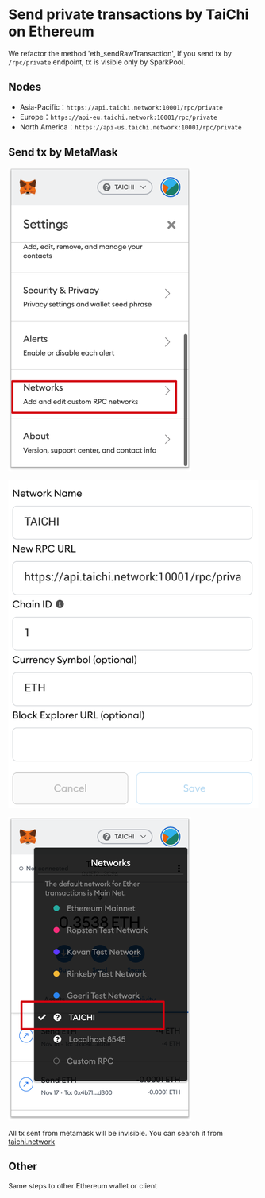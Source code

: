 
# Send private transactions by TaiChi on Ethereum

We refactor the method 'eth_sendRawTransaction', If you send tx by `/rpc/private` endpoint, tx is visible only by SparkPool.

## Nodes

* Asia-Pacific：`https://api.taichi.network:10001/rpc/private`
* Europe：`https://api-eu.taichi.network:10001/rpc/private`
* North America：`https://api-us.taichi.network:10001/rpc/private`

## Send tx by MetaMask

![](imgs/1.png)

![](imgs/2.png)

![](imgs/3.png)

All tx sent from metamask will be invisible. 
You can search it from [taichi.network](https://taichi.network)

## Other

Same steps to other Ethereum wallet or client
